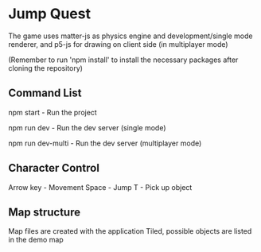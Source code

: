 # Jump Quest

The game uses matter-js as physics engine and development/single mode renderer, and p5-js for drawing on client side (in multiplayer mode)

(Remember to run 'npm install' to install the necessary packages after cloning the repository)
## Command List
npm start             -   Run the project

npm run dev           -   Run the dev server (single mode)

npm run dev-multi     -   Run the dev server (multiplayer mode)

## Character Control
Arrow key             -   Movement
Space                 -   Jump
T                     -   Pick up object

## Map structure
Map files are created with the application Tiled, possible objects are listed in the demo map
